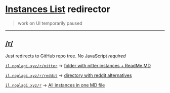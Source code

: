 # [Instances List](https://github.com/NoPlagiarism/instances-list) redirector

> work on UI temporarily paused

---

## [/r/](https://il.noplagi.xyz/r/)

Just redirects to GitHub repo tree. No JavaScript *required*

[`il.noplagi.xyz/r/nitter`](https://il.noplagi.xyz/r/nitter) -> [folder with nitter instances + ReadMe.MD](https://github.com/NoPlagiarism/frontend-instances-list/tree/master/instances/twitter/nitter)

[`il.noplagi.xyz/r/reddit`](https://il.noplagi.xyz/r/reddit) -> [directory with reddit alternatives](https://github.com/NoPlagiarism/frontend-instances-list/tree/master/instances/reddit)

[`il.noplagi.xyz/r`](https://il.noplagi.xyz/r/) -> [All instances in one MD file](https://github.com/NoPlagiarism/frontend-instances-list/tree/master/instances/all.md)
